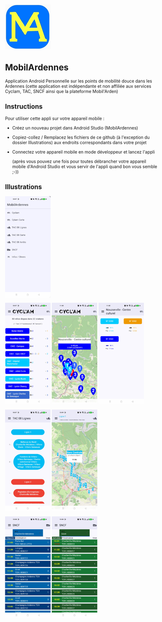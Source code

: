 ![Screenshot of the app logo MobilArdennes](/Illustrations/MA_Logo.jpg)  
# MobilArdennes
Application Android Personnelle sur les points de mobilité douce dans les Ardennes
(cette application est indépendante et non affiliée aux services Cyclam, TAC, SNCF ainsi que la plateforme Mobil'Arden)


## Instructions
Pour utiliser cette appli sur votre appareil mobile : 
- Créez un nouveau projet dans Android Studio (MobilArdennes)
- Copiez-collez / Remplacez les fichiers de ce github (à l'exception du dossier Illustrations) aux endroits correspondants dans votre projet
- Connectez votre appareil mobile en mode développeur et lancez l'appli
  
  (après vous pouvez une fois pour toutes débrancher votre appareil mobile d'Android Studio et vous servir de l'appli quand bon vous semble ;-))

## Illustrations
<p>
    <img src="/Illustrations/MA_Menu.jpg" alt="Menu" width="150">
</p>
<p>
  <img src="/Illustrations/MA_Cyclam_Stations.jpg" alt="Cyclam Stations" width="150">
  <img src="/Illustrations/MA_Cyclam_map2.jpg" alt="Cyclam Carte" width="150">
  <img src="/Illustrations/MA_Cyclam_SingleStation.jpg" alt="Cyclam Station Détail" width="150">
</p>
<p>
  <img src="/Illustrations/MA_TAC08_lines.jpg" alt="TAC08 Lignes" width="150">
  <img src="/Illustrations/MA_TAC08_linemap.jpg" alt="TAC08 Lignes Carte" width="150">
</p>
<p>
   <img src="/Illustrations/MA_SNCF_destination.jpg" alt="SNCF Destinations" width="150">
  <img src="/Illustrations/MA_SNCF_arrivals.jpg" alt="SNCF Arrivées" width="150">
</p>
